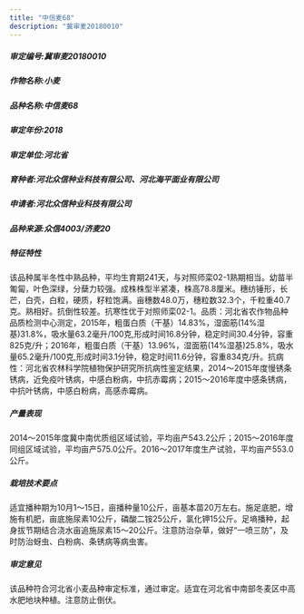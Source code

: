 ```yaml
---
title: "中信麦68"
description: "冀审麦20180010"
---
```

##### 审定编号:冀审麦20180010

##### 作物名称:小麦

##### 品种名称:中信麦68

##### 审定年份:2018

##### 审定单位:河北省

##### 育种者:河北众信种业科技有限公司、河北海平面业有限公司

##### 申请者:河北众信种业科技有限公司

##### 品种来源:众信4003/济麦20

##### 特征特性
该品种属半冬性中熟品种，平均生育期241天，与对照师栾02-1熟期相当。幼苗半匍匐，叶色深绿，分蘖力较强。成株株型半紧凑，株高78.8厘米。穗纺锤形，长芒，白壳，白粒，硬质，籽粒饱满。亩穗数48.0万，穗粒数32.3个，千粒重40.7克。熟相好。抗倒性较差。抗寒性优于对照师栾02-1。品质：河北省农作物品种品质检测中心测定，2015年，粗蛋白质（干基）14.83%，湿面筋(14%湿基)31.8%，吸水量63.2毫升/100克,形成时间16.8分钟，稳定时间30.4分钟，容重825克/升；2016年，粗蛋白质（干基）13.96%，湿面筋(14%湿基)25.8%，吸水量65.2毫升/100克,形成时间3.1分钟，稳定时间11.6分钟，容重834克/升。抗病性：河北省农林科学院植物保护研究所抗病性鉴定结果，2014～2015年度慢锈条锈病，近免疫叶锈病，中感白粉病，中抗赤霉病；2015～2016年度中感条锈病，中抗叶锈病，中感白粉病，高感赤霉病。

##### 产量表现
2014～2015年度冀中南优质组区域试验，平均亩产543.2公斤；2015～2016年度同组区域试验，平均亩产575.0公斤。2016～2017年度生产试验，平均亩产553.0公斤。

##### 栽培技术要点
适宜播种期为10月1～15日，亩播种量10公斤，亩基本苗20万左右。施足底肥，增施有机肥，亩底施尿素10公斤，磷酸二铵25公斤，氯化钾15公斤。足墒播种，起身拔节期结合浇水亩追施尿素15～20公斤。注意防治杂草，做好“一喷三防”，及时防治蚜虫、白粉病、条锈病等病虫害。

##### 审定意见
该品种符合河北省小麦品种审定标准，通过审定。适宜在河北省中南部冬麦区中高水肥地块种植。注意防止倒伏。
